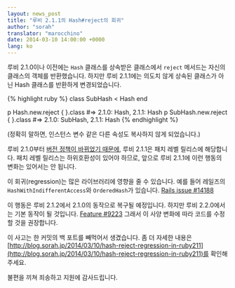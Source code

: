 ```yaml
---
layout: news_post
title: "루비 2.1.1의 Hash#reject의 회귀"
author: "sorah"
translator: "marocchino"
date: 2014-03-10 14:00:00 +0000
lang: ko
---
```


루비 2.1.0이나 이전에는 `Hash` 클래스를 상속받은 클래스에서 `reject` 메서드는
자신의 클래스의 객체를 반환했습니다.
하지만 루비 2.1.1에는 의도치 않게 상속된 클래스가 아닌 Hash 클래스를 반환하게
변경되었습니다.

{% highlight ruby %}
class SubHash < Hash
end

p Hash.new.reject { }.class
#=> 2.1.0: Hash, 2.1.1: Hash
p SubHash.new.reject { }.class
#=> 2.1.0: SubHash, 2.1.1: Hash
{% endhighlight %}

(정확히 말하면, 인스턴스 변수 같은 다른 속성도 복사하지 않게 되었습니다.)

루비 2.1.0부터 [버전 정책이 바뀌었기
때문에](https://www.ruby-lang.org/ko/news/2013/12/21/ruby-version-policy-changes-with-2-1-0/),
루비 2.1.1은 패치 레벨 릴리스에 해당합니다. 패치 레벨 릴리스는 하위호환성이 있어야
하므로, 앞으로 루비 2.1.1에 이런 행동의 변화는 있어서는 안 됩니다.

이 회귀(regression)는 많은 라이브러리에 영향을 줄 수 있습니다. 예를 들어
레일즈의 `HashWithIndifferentAccess`와 `OrderedHash`가 있습니다.
[Rails issue #14188](https://github.com/rails/rails/issues/14188)

이 행동은 루비 2.1.2에서 2.1.0의 동작으로 복구될 예정입니다. 하지만
루비 2.2.0에서는 기본 동작이 될 것입니다.
[Feature #9223](https://bugs.ruby-lang.org/issues/9223)
그래서 이 사양 변화에 따라 코드를 수정할 것을 권장합니다.

이 사고는 한 커밋의 백 포트를 빼먹어서 생겼습니다. 좀 더 자세한 내용은
[http://blog.sorah.jp/2014/03/10/hash-reject-regression-in-ruby211](http://blog.sorah.jp/2014/03/10/hash-reject-regression-in-ruby211)를
확인해 주세요.

불편을 끼쳐 죄송하고 지원에 감사드립니다.
